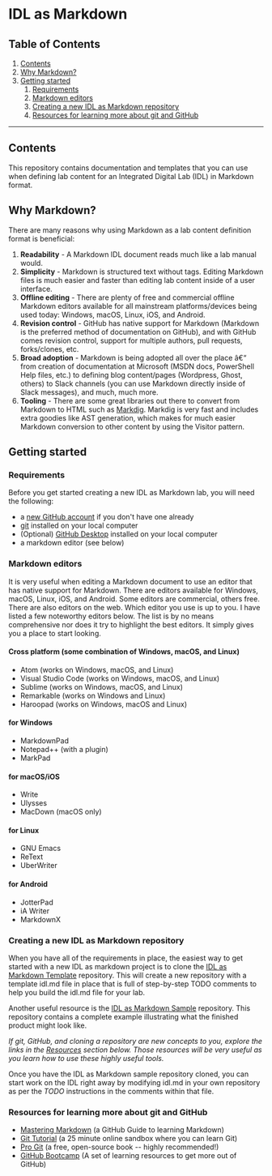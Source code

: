 ﻿# IDL as Markdown

##  Table of Contents
1. [Contents](#contents)
1. [Why Markdown?](#why-markdown)
1. [Getting started](#getting-started)
    1. [Requirements](#requirements)
    1. [Markdown editors](#markdown-editors)
    1. [Creating a new IDL as Markdown repository](#creating-a-new-idl-as-markdown-repository)
    1. [Resources for learning more about git and GitHub](#resources-for-learning-more-about-git-and-github)

<hr>

## Contents

This repository contains documentation and templates that you can use when
defining lab content for an Integrated Digital Lab (IDL) in Markdown format.

## Why Markdown?

There are many reasons why using Markdown as a lab content definition format is
beneficial:

1. **Readability** - A Markdown IDL document reads much like a lab manual would.
1. **Simplicity** - Markdown is structured text without tags. Editing Markdown
   files is much easier and faster than editing lab content inside of a user
   interface.
1. **Offline editing** - There are plenty of free and commercial offline
   Markdown editors available for all mainstream platforms/devices being used
   today: Windows, macOS, Linux, iOS, and Android.
1. **Revision control** - GitHub has native support for Markdown (Markdown is
   the preferred method of documentation on GitHub), and with GitHub comes
   revision control, support for multiple authors, pull requests, forks/clones,
   etc.
1. **Broad adoption** - Markdown is being adopted all over the place â€“ from
   creation of documentation at Microsoft (MSDN docs, PowerShell Help files,
   etc.) to defining blog content/pages (Wordpress, Ghost, others) to Slack
   channels (you can use Markdown directly inside of Slack messages), and much,
   much more.
1. **Tooling** - There are some great libraries out there to convert from
   Markdown to HTML such as [Markdig](https://github.com/lunet-io/markdig).
   Markdig is very fast and includes extra goodies like AST generation, which
   makes for much easier Markdown conversion to other content by using the
   Visitor pattern.

## Getting started

### Requirements

Before you get started creating a new IDL as Markdown lab, you will need the
following:
- a [new GitHub account](https://github.com/join) if you don't have one already
- [git](https://git-scm.com/downloads) installed on your local computer
- (Optional) [GitHub Desktop](https://desktop.github.com/) installed on your
local computer
- a markdown editor (see below)

### Markdown editors
It is very useful when editing a Markdown document to use an editor that has
native support for Markdown. There are editors available for Windows, macOS,
Linux, iOS, and Android. Some editors are commercial, others free. There are
also editors on the web. Which editor you use is up to you. I have listed a few
noteworthy editors below. The list is by no means comprehensive nor does it try
to highlight the best editors. It simply gives you a place to start looking.

#### Cross platform (some combination of Windows, macOS, and Linux)
- Atom (works on Windows, macOS, and Linux)
- Visual Studio Code (works on Windows, macOS, and Linux)
- Sublime (works on Windows, macOS, and Linux)
- Remarkable (works on Windows and Linux)
- Haroopad (works on Windows, macOS and Linux)

#### for Windows
- MarkdownPad
- Notepad++ (with a plugin)
- MarkPad

#### for macOS/iOS
- Write
- Ulysses
- MacDown (macOS only)

#### for Linux
- GNU Emacs
- ReText
- UberWriter

#### for Android
- JotterPad
- iA Writer
- MarkdownX

### Creating a new IDL as Markdown repository
When you have all of the requirements in place, the easiest way to get started
with a new IDL as markdown project is to clone the
[IDL as Markdown Template](https://github.com/LearnOnDemandSystems/idl-md-template)
repository. This will create a new repository with a template idl.md file in
place that is full of step-by-step TODO comments to help you build the idl.md
file for your lab.

Another useful resource is the
[IDL as Markdown Sample](https://github.com/LearnOnDemandSystems/idl-md-sample)
repository. This repository contains a complete example illustrating what the
finished product might look like. 

*If git, GitHub, and cloning a repository are new concepts to you, explore the
links in the [Resources](#resources-for-learning-more-about-git-and-github)
section below. Those resources will be very useful as you learn how to use
these highly useful tools.*

Once you have the IDL as Markdown sample repository cloned, you can start work
on the IDL right away by modifying idl.md in your own repository as per the
*TODO* instructions in the comments within that file.

### Resources for learning more about git and GitHub

- [Mastering Markdown](https://guides.github.com/features/mastering-markdown/)
(a GitHub Guide to learning Markdown)
- [Git Tutorial](https://try.github.io/) (a 25 minute online sandbox where you
can learn Git)
- [Pro Git](https://git-scm.com/book/en/v2) (a free, open-source book -- highly
recommended!)
- [GitHub Bootcamp](https://help.github.com/categories/bootcamp/) (A set of
learning resources to get more out of GitHub)
